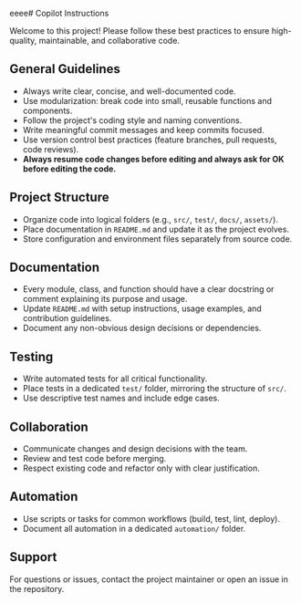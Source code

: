 eeee# Copilot Instructions

Welcome to this project! Please follow these best practices to ensure high-quality, maintainable, and collaborative code.

## General Guidelines

- Always write clear, concise, and well-documented code.
- Use modularization: break code into small, reusable functions and components.
- Follow the project's coding style and naming conventions.
- Write meaningful commit messages and keep commits focused.
- Use version control best practices (feature branches, pull requests, code reviews).
- **Always resume code changes before editing and always ask for OK before editing the code.**

## Project Structure

- Organize code into logical folders (e.g., `src/`, `test/`, `docs/`, `assets/`).
- Place documentation in `README.md` and update it as the project evolves.
- Store configuration and environment files separately from source code.

## Documentation

- Every module, class, and function should have a clear docstring or comment explaining its purpose and usage.
- Update `README.md` with setup instructions, usage examples, and contribution guidelines.
- Document any non-obvious design decisions or dependencies.

## Testing

- Write automated tests for all critical functionality.
- Place tests in a dedicated `test/` folder, mirroring the structure of `src/`.
- Use descriptive test names and include edge cases.

## Collaboration

- Communicate changes and design decisions with the team.
- Review and test code before merging.
- Respect existing code and refactor only with clear justification.

## Automation

- Use scripts or tasks for common workflows (build, test, lint, deploy).
- Document all automation in a dedicated `automation/` folder.

## Support

For questions or issues, contact the project maintainer or open an issue in the repository.
